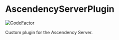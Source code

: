 # AscendencyServerPlugin

[![CodeFactor](https://www.codefactor.io/repository/github/md5sha256/ascendancyserverplugin/badge/master)](https://www.codefactor.io/repository/github/md5sha256/ascendancyserverplugin/overview/master)

Custom plugin for the Ascendency Server. 

